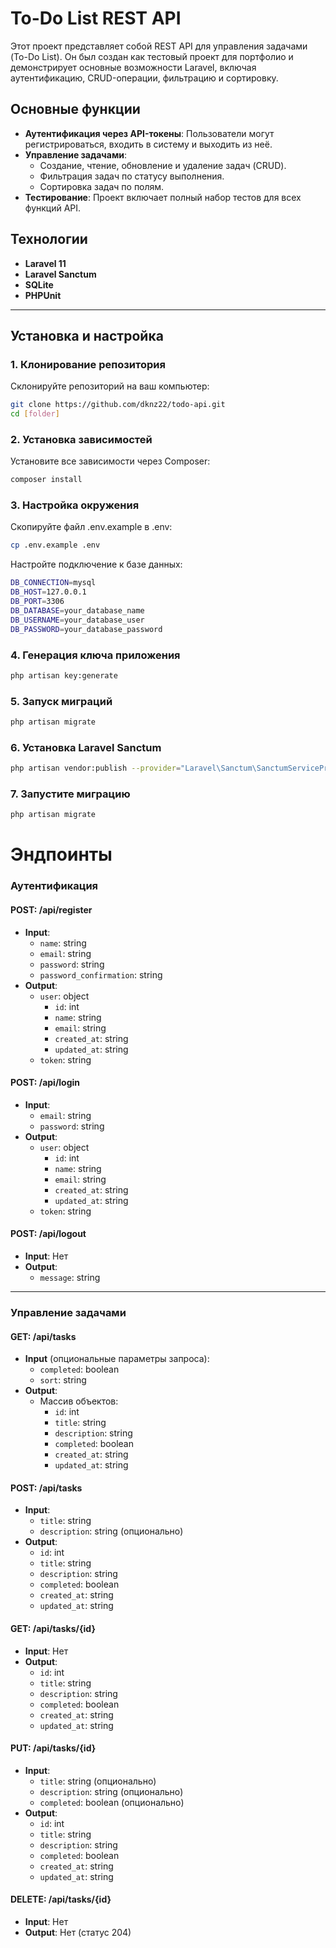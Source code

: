 # To-Do List REST API

Этот проект представляет собой REST API для управления задачами (To-Do List). Он был создан как тестовый проект для портфолио и демонстрирует основные возможности Laravel, включая аутентификацию, CRUD-операции, фильтрацию и сортировку.

## Основные функции

- **Аутентификация через API-токены**: Пользователи могут регистрироваться, входить в систему и выходить из неё.
- **Управление задачами**:
  - Создание, чтение, обновление и удаление задач (CRUD).
  - Фильтрация задач по статусу выполнения.
  - Сортировка задач по полям.
- **Тестирование**: Проект включает полный набор тестов для всех функций API.

## Технологии

- **Laravel 11**
- **Laravel Sanctum**
- **SQLite**
- **PHPUnit**

---

## Установка и настройка

### 1. Клонирование репозитория

Склонируйте репозиторий на ваш компьютер:

```bash
git clone https://github.com/dknz22/todo-api.git
cd [folder]
```

### 2. Установка зависимостей

Установите все зависимости через Composer:

```bash
composer install
```

### 3. Настройка окружения

Скопируйте файл .env.example в .env:
```bash
cp .env.example .env
```

Настройте подключение к базе данных:
```bash
DB_CONNECTION=mysql
DB_HOST=127.0.0.1
DB_PORT=3306
DB_DATABASE=your_database_name
DB_USERNAME=your_database_user
DB_PASSWORD=your_database_password
```

### 4. Генерация ключа приложения

```bash
php artisan key:generate
```

### 5. Запуск миграций

```bash
php artisan migrate
```

### 6. Установка Laravel Sanctum

```bash
php artisan vendor:publish --provider="Laravel\Sanctum\SanctumServiceProvider"
```

### 7. Запустите миграцию

```bash
php artisan migrate
```

# Эндпоинты

### Аутентификация

#### POST: /api/register
- **Input**:
  - `name`: string
  - `email`: string
  - `password`: string
  - `password_confirmation`: string
- **Output**:
  - `user`: object
    - `id`: int
    - `name`: string
    - `email`: string
    - `created_at`: string
    - `updated_at`: string
  - `token`: string

#### POST: /api/login
- **Input**:
  - `email`: string
  - `password`: string
- **Output**:
  - `user`: object
    - `id`: int
    - `name`: string
    - `email`: string
    - `created_at`: string
    - `updated_at`: string
  - `token`: string

#### POST: /api/logout
- **Input**: Нет
- **Output**:
  - `message`: string

---

### Управление задачами

#### GET: /api/tasks
- **Input** (опциональные параметры запроса):
  - `completed`: boolean
  - `sort`: string
- **Output**:
  - Массив объектов:
    - `id`: int
    - `title`: string
    - `description`: string
    - `completed`: boolean
    - `created_at`: string
    - `updated_at`: string

#### POST: /api/tasks
- **Input**:
  - `title`: string
  - `description`: string (опционально)
- **Output**:
  - `id`: int
  - `title`: string
  - `description`: string
  - `completed`: boolean
  - `created_at`: string
  - `updated_at`: string

#### GET: /api/tasks/{id}
- **Input**: Нет
- **Output**:
  - `id`: int
  - `title`: string
  - `description`: string
  - `completed`: boolean
  - `created_at`: string
  - `updated_at`: string

#### PUT: /api/tasks/{id}
- **Input**:
  - `title`: string (опционально)
  - `description`: string (опционально)
  - `completed`: boolean (опционально)
- **Output**:
  - `id`: int
  - `title`: string
  - `description`: string
  - `completed`: boolean
  - `created_at`: string
  - `updated_at`: string

#### DELETE: /api/tasks/{id}
- **Input**: Нет
- **Output**: Нет (статус 204)
